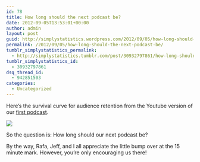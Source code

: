 ```yaml
---
id: 78
title: How long should the next podcast be?
date: 2012-09-05T13:53:01+00:00
author: admin
layout: post
guid: http://simplystatistics.wordpress.com/2012/09/05/how-long-should-the-next-podcast-be
permalink: /2012/09/05/how-long-should-the-next-podcast-be/
tumblr_simplystatistics_permalink:
  - http://simplystatistics.tumblr.com/post/30932797861/how-long-should-the-next-podcast-be
tumblr_simplystatistics_id:
  - 30932797861
dsq_thread_id:
  - 942851503
categories:
  - Uncategorized
---
```

Here&#8217;s the survival curve for audience retention from the Youtube version of our <a href="http://youtu.be/FkSlaczE1vw" target="_blank">first podcast</a>.

![](http://media.tumblr.com/tumblr_m9vnbcaVdP1r08wvg.png)

So the question is: How long should our next podcast be?

By the way, Rafa, Jeff, and I all appreciate the little bump over at the 15 minute mark. However, you&#8217;re only encouraging us there!